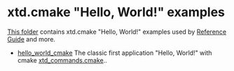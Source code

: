 # xtd.cmake "Hello, World!" examples

[This folder](.) contains xtd.cmake "Hello, World!" examples used by [Reference Guide](https://codedocs.xyz/gammasoft71/xtd/) and more.

* [hello_world_cmake](hello_world_cmake/README.md) The classic first application "Hello, World!" with cmake [xtd_commands.cmake](https://codedocs.xyz/gammasoft71/xtd/_c_make_commands.html)..

